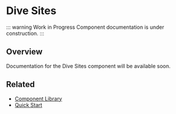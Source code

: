 # Dive Sites

::: warning Work in Progress
Component documentation is under construction.
:::

## Overview

Documentation for the Dive Sites component will be available soon.

## Related

- [Component Library](/components/)
- [Quick Start](/guide/quick-start)
